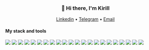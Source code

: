 <h3 align="center">👋 Hi there, I'm Kirill</h3>
<p align="center">
  <a href="https://www.linkedin.com/in/kirill-miklashevich/">Linkedin</a> •
  <a href="https://t.me/dizardmk">Telegram</a> •
  <a href="mailto:dizardmk@gmail.com">Email</a>
</p>

#### My stack and tools

<span>
<img src="https://img.shields.io/badge/HTML5-f5f5f7?style=for-the-badge&logo=HTML5">
<img src="https://img.shields.io/badge/CSS3-f5f5f7?style=for-the-badge&logo=CSS3">
<img src="https://img.shields.io/badge/SASS-f5f5f7?style=for-the-badge&logo=Sass">
<img src="https://img.shields.io/badge/BEM-f5f5f7?style=for-the-badge&logo=Y Combinator">
<img src="https://img.shields.io/badge/Javascript-f5f5f7?style=for-the-badge&logo=JavaScript">
<img src="https://img.shields.io/badge/React-f5f5f7?style=for-the-badge&logo=React">
<img src="https://img.shields.io/badge/React Hooks-f5f5f7?style=for-the-badge&logo=React">
<img src="https://img.shields.io/badge/Redux-f5f5f7?style=for-the-badge&logo=Redux">
<img src="https://img.shields.io/badge/Redux Persist-f5f5f7?style=for-the-badge&logo=Redux">
<img src="https://img.shields.io/badge/Nodejs-f5f5f7?style=for-the-badge&logo=Node.js">
<img src="https://img.shields.io/badge/MongoDB-f5f5f7?style=for-the-badge&logo=MongoDB">
<img src="https://img.shields.io/badge/Webpack-f5f5f7?style=for-the-badge&logo=Webpack">
<img src="https://img.shields.io/badge/Parcel-f5f5f7?style=for-the-badge&logo=Webpack">
<img src="https://img.shields.io/badge/Gulp-f5f5f7?style=for-the-badge&logo=gulp">
<img src="https://img.shields.io/badge/npm-f5f5f7?style=for-the-badge&logo=npm">
<img src="https://img.shields.io/badge/yarn-f5f5f7?style=for-the-badge&logo=Yarn">
<img src="https://img.shields.io/badge/git-f5f5f7?style=for-the-badge&logo=Git">
<img src="https://img.shields.io/badge/Github-f5f5f7?style=for-the-badge&logo=GitHub">
<img src="https://img.shields.io/badge/Figma-f5f5f7?style=for-the-badge&logo=Figma">
<img src="https://img.shields.io/badge/Netlify-f5f5f7?style=for-the-badge&logo=Netlify">
<img src="https://img.shields.io/badge/Heroku-f5f5f7?style=for-the-badge&logo=Heroku">
<img src="https://img.shields.io/badge/Rest API-f5f5f7?style=for-the-badge">
</span>
